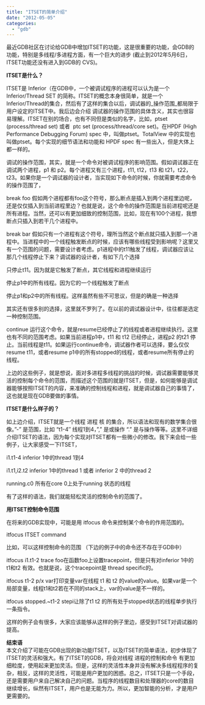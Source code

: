 ```yaml
---
title: "ITSET的简单介绍"
date: "2012-05-05"
categories: 
  - "gdb"
---
```


最近GDB社区在讨论给GDB中增加ITSET的功能，这是很重要的功能，会GDB的功能，特别是多线程/多进程方面，有一个巨大的进步 (截止到2012年5月6日，ITSET功能还没有进入到GDB的 CVS)。

**ITSET是什么？**

ITSET是 Inferior（在GDB中，一个被调试程序的进程可以认为是一个Inferior/Thread SET 的简称。ITSET的概念本身很简单，就是一个Inferior/Thread的集合，然后有了这样的集合以后，调试器的_操作范围_都局限于用户设定的ITSET中。我后边会介绍 调试器的操作范围的具体含义，其实也很容易理解。ITSET在别的场合，也有不同但是类似的名字，比如，ptset (process/thread set) 或者  ptc set (process/thread/core set)。在HPDF (High Performance Debugging Forum) spec 中，叫做ptset。TotalView 中的实现也叫做ptset。每个实现的细节语法和功能和 HPDF spec 有一些出入，但是大体上都一样的。

调试的操作范围，其实，就是一个命令对被调试程序的影响范围。假如调试器正在调试两个进程，p1 和 p2。每个进程又有三个进程，t11, t12，t13 和 t21，t22，t23。如果你是一个调试器的设计者，当实现如下命令的时候，你就需要考虑命令的操作范围了，

break foo 假如两个进程都有foo这个符号，那么断点是插入到两个进程里边呢，还是仅仅插入到当前进程里边？也就是说，这个命令的操作范围是当前进程呢还是所有进程。当然，还可以有更加细致的控制范围，比如，现在有100个进程，我想断点只插入到若干几个进程中。

break bar 假如只有一个进程有这个符号，理所当然这个断点就只插入到那一个进程中。当进程中的一个线程触发断点的时候，应该有哪些线程受到影响呢？这里又有一个范围的问题，需要设计者考虑。p1进程中的t11触发了线程，调试器应该让那几个线程停止下来？调试器的设计者，有如下几个选择

只停止t11。因为就是它触发了断点，其它线程和进程继续运行

停止p1中的所有线程。因为它的一个线程触发了断点

停止p1和p2中的所有线程。这样虽然有些不可思议，但是的确是一种选择

其实还有很多别的选择，这里就不罗列了。在以前的调试器设计中，往往都是选定一种控制范围。

continue 运行这个命令，就是resume已经停止了的线程或者进程继续执行。这里也有不同的范围考虑。如果当前进程p1中，t11 和 t12 已经停止，进程p2 的t21 停止。当前线程是t11。如果运行continue命令，调试器作者可以选择，要么仅仅resume t11，或者resume p1中的所有stopped的线程，或者resume所有停止的线程。

上边的这些例子，就是想说，面对多进程多线程的挑战的时候，调试器需要能够灵活的控制每个命令的范围，而描述这个范围的就是ITSET，但是，如何能够是调试器能够按照ITSET的内容，来准确的控制线程和进程，就是调试器自己的事情了，这也就是现在GDB要做的事情。

**ITSET是什么样子的？**

如上边介绍，ITSET就是一个线程 进程 核 的集合，所以语法和现有的数学集合很像。”-” 是范围，比如 “t1-4″ 线程1到4，”,” 是或操作 “.” 是与操作等等。这里不详细介绍ITSET的语法，因为每个实现对ITSET都有一些微小的修改。我下来会给一些例子，让大家感受一下ITSET，

i1.t1-4 inferior 1中的thread 1到4

i1.t1,i2.t2 inferior 1中的thread 1 或者 inferior 2 中的thread 2

running.c0 所有在core 0上处于running 状态的线程

有了这样的语法，我们就能轻松灵活的控制命令的范围了。

**用ITSET控制命令范围**

在将来的GDB实现中，可能是用 itfocus 命令来控制某个命令的作用范围的。

itfocus ITSET command

比如，可以这样控制命令的范围 （下边的例子中的命令还不存在于GDB中）

itfocus i1.t1-2 trace foo在函数foo上设置tracepoint，但是只有对inferior 1中的 t1和t2 有效。也就是说，这个tracepoint是 thread specific的。

itfocus t1-2 p/x var打印变量var在线程 t1 和 t2 的value的value。如果var是一个局部变量，线程t1和t2若在不同的stack上，var的value是不一样的。

itfocus stopped.~t1-2 stepi让除了t1 t2 的所有处于stopped状态的线程单步执行一条指令。

这样的例子会有很多，大家应该能够从这样的例子里边，感受到ITSET对调试器的提高。

**结束语**  
本文介绍了可能在GDB出现的新功能ITSET，以及ITSET的简单语法，初步体现了ITSET的灵活和强大。有了ITSET的GDB，将会对线程 进程的控制和命令 有更加细粒度，使用起来更加灵活。但是，这样的灵活性本身并没有解决多线程程序的复杂，相反，这样的灵活性，可能是用户更加的困惑。总之，ITSET只是一个手段， 还是需要用户来自己解决自己的问题。当程序的线程数目和处理器的core的数目继续增长，纵然有ITSET，用户也是无能为力。所以，更加智能的分析，才是用户更需要的。
